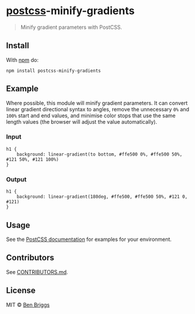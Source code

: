 [postcss](https://github.com/postcss/postcss)-minify-gradients
==============================================================

> Minify gradient parameters with PostCSS.

Install
-------

With [npm](https://npmjs.org/package/postcss-minify-gradients) do:

    npm install postcss-minify-gradients

Example
-------

Where possible, this module will minify gradient parameters. It can convert linear gradient directional syntax to angles, remove the unnecessary `0%` and `100%` start and end values, and minimise color stops that use the same length values (the browser will adjust the value automatically).

### Input

    h1 {
        background: linear-gradient(to bottom, #ffe500 0%, #ffe500 50%, #121 50%, #121 100%)
    }

### Output

    h1 {
        background: linear-gradient(180deg, #ffe500, #ffe500 50%, #121 0, #121)
    }

Usage
-----

See the [PostCSS documentation](https://github.com/postcss/postcss#usage) for examples for your environment.

Contributors
------------

See [CONTRIBUTORS.md](https://github.com/cssnano/cssnano/blob/master/CONTRIBUTORS.md).

License
-------

MIT © [Ben Briggs](http://beneb.info)
